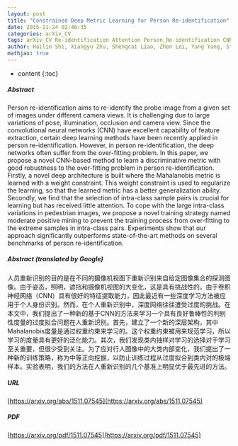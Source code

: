 ```yaml
---
layout: post
title: "Constrained Deep Metric Learning for Person Re-identification"
date: 2015-11-24 02:46:35
categories: arXiv_CV
tags: arXiv_CV Re-identification Attention Person_Re-identification CNN Deep_Learning
author: Hailin Shi, Xiangyu Zhu, Shengcai Liao, Zhen Lei, Yang Yang, Stan Z. Li
mathjax: true
---
```


* content
{:toc}

##### Abstract
Person re-identification aims to re-identify the probe image from a given set of images under different camera views. It is challenging due to large variations of pose, illumination, occlusion and camera view. Since the convolutional neural networks (CNN) have excellent capability of feature extraction, certain deep learning methods have been recently applied in person re-identification. However, in person re-identification, the deep networks often suffer from the over-fitting problem. In this paper, we propose a novel CNN-based method to learn a discriminative metric with good robustness to the over-fitting problem in person re-identification. Firstly, a novel deep architecture is built where the Mahalanobis metric is learned with a weight constraint. This weight constraint is used to regularize the learning, so that the learned metric has a better generalization ability. Secondly, we find that the selection of intra-class sample pairs is crucial for learning but has received little attention. To cope with the large intra-class variations in pedestrian images, we propose a novel training strategy named moderate positive mining to prevent the training process from over-fitting to the extreme samples in intra-class pairs. Experiments show that our approach significantly outperforms state-of-the-art methods on several benchmarks of person re-identification.

##### Abstract (translated by Google)
人员重新识别的目的是在不同的摄像机视图下重新识别来自给定图像集合的探测图像。由于姿态，照明，遮挡和摄像机视图的大变化，这是具有挑战性的。由于卷积神经网络（CNN）具有很好的特征提取能力，因此最近有一些深度学习方法被应用于个人身份识别。然而，在个人重新识别中，深度网络往往遭受过度的挑战。在本文中，我们提出了一种新的基于CNN的方法来学习一个具有良好鲁棒性的判别性度量的过度拟合问题在人重新识别。首先，建立了一个新的深层架构，其中Mahalanobis度量是通过权重约束来学习的。这个权重约束被用来规范学习，所以学习的度量具有更好的泛化能力。其次，我们发现类内抽样对学习的选择对于学习至关重要，但很少受到关注。为了应对行人图像中的大类内部变化，我们提出了一种新的训练策略，称为中等正向挖掘，以防止训练过程从过度拟合到类内对的极端样本。实验表明，我们的方法在人重新识别的几个基准上明显优于最先进的方法。

##### URL
[https://arxiv.org/abs/1511.07545](https://arxiv.org/abs/1511.07545)

##### PDF
[https://arxiv.org/pdf/1511.07545](https://arxiv.org/pdf/1511.07545)


